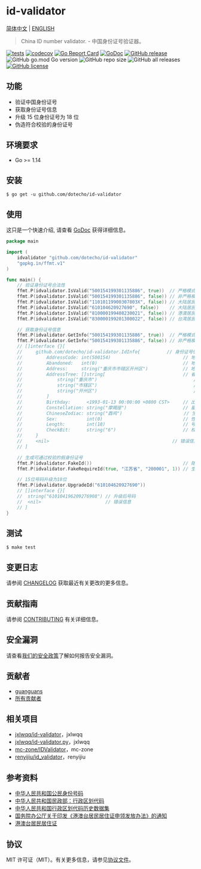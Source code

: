 # id-validator

[简体中文](README.md) | [ENGLISH](README-EN.md)

> China ID number validator. - 中国身份证号验证器。

[![tests](https://github.com/dotecho/id-validator/actions/workflows/tests.yml/badge.svg)](https://github.com/dotecho/id-validator/actions/workflows/tests.yml)
[![codecov](https://codecov.io/gh/guanguans/id-validator/branch/main/graph/badge.svg?token=7X523bI44b)](https://codecov.io/gh/guanguans/id-validator)
[![Go Report Card](https://goreportcard.com/badge/github.com/dotecho/id-validator)](https://goreportcard.com/report/github.com/dotecho/id-validator)
[![GoDoc](https://godoc.org/github.com/dotecho/id-validator?status.svg)](https://godoc.org/github.com/dotecho/id-validator)
[![GitHub release](https://img.shields.io/github/tag/guanguans/id-validator.svg)](https://github.com/dotecho/id-validator/releases)
![GitHub go.mod Go version](https://img.shields.io/github/go-mod/go-version/guanguans/id-validator)
![GitHub repo size](https://img.shields.io/github/repo-size/guanguans/id-validator)
![GitHub all releases](https://img.shields.io/github/downloads/guanguans/id-validator/total)
[![GitHub license](https://img.shields.io/github/license/guanguans/id-validator.svg)](https://github.com/dotecho/id-validator/blob/master/LICENSE)

## 功能

* 验证中国身份证号
* 获取身份证号信息
* 升级 15 位身份证号为 18 位
* 伪造符合校验的身份证号

## 环境要求

* Go >= 1.14

## 安装

```shell script
$ go get -u github.com/dotecho/id-validator
```

## 使用

这只是一个快速介绍, 请查看 [GoDoc](https://godoc.org/github.com/dotecho/id-validator) 获得详细信息。

```go
package main

import (
    idvalidator "github.com/dotecho/id-validator"
    "gopkg.in/ffmt.v1"
)

func main() {
    // 验证身份证号合法性
    ffmt.P(idvalidator.IsValid("500154199301135886", true))  // 严格模式验证大陆居民身份证18位
    ffmt.P(idvalidator.IsValid("500154199301135886", false)) // 非严格模式验证大陆居民身份证18位
    ffmt.P(idvalidator.IsValid("11010119900307803X", false)) // 大陆居民身份证末位是X18位
    ffmt.P(idvalidator.IsValid("610104620927690", false))    // 大陆居民身份证15位
    ffmt.P(idvalidator.IsValid("810000199408230021", false)) // 港澳居民居住证18位
    ffmt.P(idvalidator.IsValid("830000199201300022", false)) // 台湾居民居住证18位

    // 获取身份证号信息
    ffmt.P(idvalidator.GetInfo("500154199301135886", true))  // 严格模式获取身份证号信息
    ffmt.P(idvalidator.GetInfo("500154199301135886", false)) // 非严格模式获取身份证号信息
    // []interface {}[
    //     github.com/dotecho/id-validator.IdInfo{          // 身份证号信息
    //         AddressCode: int(500154)                           // 地址码
    //         Abandoned:   int(0)                                // 地址码是否废弃：1为废弃的，0为正在使用的
    //         Address:     string("重庆市市辖区开州区")             // 地址
    //         AddressTree: []string[                             // 省市区三级列表
    //             string("重庆市")                                    // 省
    //             string("市辖区")                                    // 市
    //             string("开州区")                                    // 区
    //         ]
    //         Birthday:      <1993-01-13 00:00:00 +0800 CST>     // 出生日期
    //         Constellation: string("摩羯座")                     // 星座
    //         ChineseZodiac: string("酉鸡")                       // 生肖
    //         Sex:           int(0)                              // 性别：1为男性，0为女性
    //         Length:        int(18)                             // 号码长度
    //         CheckBit:      string("6")                         // 校验码
    //     }
    //     <nil>                                              // 错误信息
    // ]

    // 生成可通过校验的假身份证号
    ffmt.P(idvalidator.FakeId())                                  // 随机生成
    ffmt.P(idvalidator.FakeRequireId(true, "江苏省", "200001", 1)) // 生成出生于2000年1月江苏省的男性居民身份证

    // 15位号码升级为18位
    ffmt.P(idvalidator.UpgradeId("610104620927690"))
    // []interface {}[
    // 	string("610104196209276908") // 升级后号码
    // 	<nil>                        // 错误信息
    // ]
}
```

## 测试

```shell script
$ make test
```

## 变更日志

请参阅 [CHANGELOG](CHANGELOG.md) 获取最近有关更改的更多信息。

## 贡献指南

请参阅 [CONTRIBUTING](.github/CONTRIBUTING.md) 有关详细信息。

## 安全漏洞

请查看[我们的安全政策](../../security/policy)了解如何报告安全漏洞。

## 贡献者

* [guanguans](https://github.com/guanguans)
* [所有贡献者](../../contributors)

## 相关项目

* [jxlwqq/id-validator](https://github.com/jxlwqq/id-validator)，jxlwqq
* [jxlwqq/id-validator.py](https://github.com/jxlwqq/id-validator.py)，jxlwqq
* [mc-zone/IDValidator](https://github.com/mc-zone/IDValidator)，mc-zone
* [renyijiu/id_validator](https://github.com/renyijiu/id_validator)，renyijiu

## 参考资料

* [中华人民共和国公民身份号码](https://zh.wikipedia.org/wiki/中华人民共和国公民身份号码)
* [中华人民共和国民政部：行政区划代码](http://www.mca.gov.cn/article/sj/xzqh/)
* [中华人民共和国行政区划代码历史数据集](https://github.com/jxlwqq/address-code-of-china)
* [国务院办公厅关于印发《港澳台居民居住证申领发放办法》的通知](http://www.gov.cn/zhengce/content/2018-08/19/content_5314865.htm)
* [港澳台居民居住证](https://zh.wikipedia.org/wiki/港澳台居民居住证)

## 协议

MIT 许可证（MIT）。有关更多信息，请参见[协议文件](LICENSE)。
